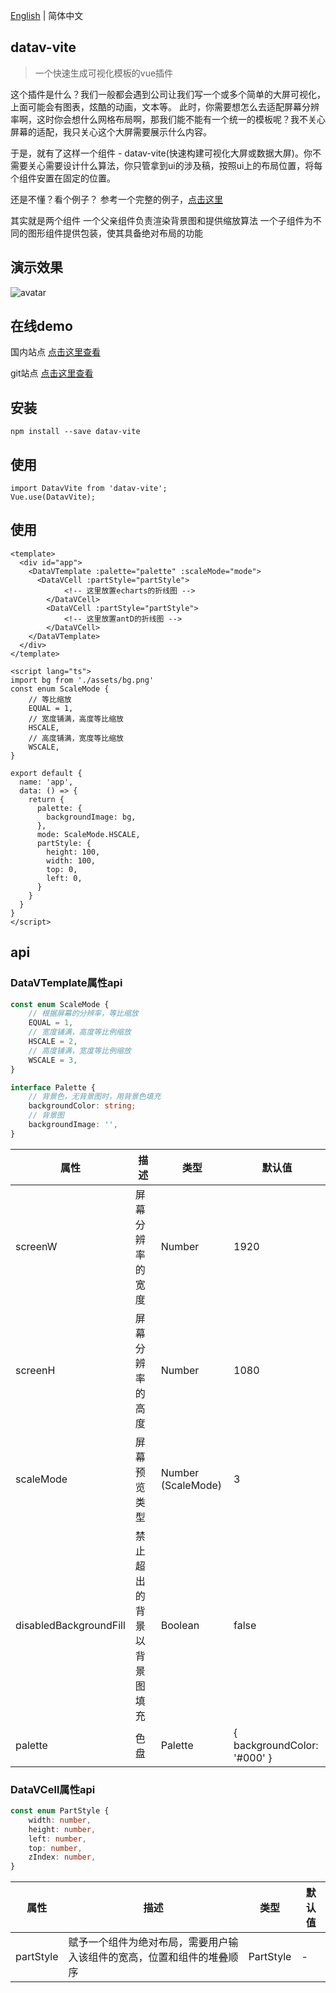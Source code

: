 
<p><a href="https://github.com/chuxiaoguo/datav-vite/blob/master/README.en.md">English</a> | 简体中文</p>

## datav-vite

> 一个快速生成可视化模板的vue插件

这个插件是什么？我们一般都会遇到公司让我们写一个或多个简单的大屏可视化，上面可能会有图表，炫酷的动画，文本等。
此时，你需要想怎么去适配屏幕分辨率啊，这时你会想什么网格布局啊，那我们能不能有一个统一的模板呢？我不关心屏幕的适配，我只关心这个大屏需要展示什么内容。

于是，就有了这样一个组件 - datav-vite(快速构建可视化大屏或数据大屏)。你不需要关心需要设计什么算法，你只管拿到ui的涉及稿，按照ui上的布局位置，将每个组件安置在固定的位置。

还是不懂？看个例子？
参考一个完整的例子，[点击这里](https://github.com/chuxiaoguo/datav-vite/blob/master/docs/src/App.vue)

其实就是两个组件
一个父亲组件负责渲染背景图和提供缩放算法
一个子组件为不同的图形组件提供包装，使其具备绝对布局的功能

## 演示效果


![[avatar](https://chuantu.xyz/t6/739/1592846042x992248267.jpg)](https://chuantu.xyz/t6/739/1592846042x992248267.jpg)


## 在线demo
国内站点 [点击这里查看](https://chuxiaoguo.gitee.io/datav-vite)

git站点 [点击这里查看](https://chuxiaoguo.github.io/datav-vite/)

## 安装
```
npm install --save datav-vite
```

## 使用
```
import DatavVite from 'datav-vite';
Vue.use(DatavVite);
```

## 使用
```
<template>
  <div id="app">
    <DataVTemplate :palette="palette" :scaleMode="mode">
      <DataVCell :partStyle="partStyle">
            <!-- 这里放置echarts的折线图 -->
        </DataVCell>
        <DataVCell :partStyle="partStyle">
            <!-- 这里放置antD的折线图 -->
        </DataVCell>
    </DataVTemplate>
  </div>
</template>

<script lang="ts">
import bg from './assets/bg.png'
const enum ScaleMode {
    // 等比缩放
    EQUAL = 1,
    // 宽度铺满，高度等比缩放
    HSCALE,
    // 高度铺满，宽度等比缩放
    WSCALE,
}

export default {
  name: 'app',
  data: () => {
    return {
      palette: {
        backgroundImage: bg,
      },
      mode: ScaleMode.HSCALE,
      partStyle: {
        height: 100,
        width: 100,
        top: 0,
        left: 0,
      }
    }
  }
}
</script>
```
## api

### DataVTemplate属性api

``` typescript
const enum ScaleMode {
    // 根据屏幕的分辨率，等比缩放
    EQUAL = 1,
    // 宽度铺满，高度等比例缩放
    HSCALE = 2,
    // 高度铺满，宽度等比例缩放
    WSCALE = 3,
}

interface Palette {
    // 背景色，无背景图时，用背景色填充
    backgroundColor: string;
    // 背景图
    backgroundImage: '',
}
```
|  属性|  描述 | 类型 | 默认值 |
| --- | --- | --- | --- |
| screenW                | 屏幕分辨率的宽度          | Number  | 1920 |
| screenH                | 屏幕分辨率的高度          | Number  | 1080 |
| scaleMode              | 屏幕预览类型             | Number (ScaleMode) | 3 |
| disabledBackgroundFill | 禁止超出的背景以背景图填充  | Boolean | false |
| palette                | 色盘                    | Palette  | { backgroundColor: '#000' } |

### DataVCell属性api
``` typescript
const enum PartStyle {
    width: number,
    height: number,
    left: number,
    top: number,
    zIndex: number,
}
```
|  属性|  描述 | 类型 | 默认值 |
| --- | --- | --- | --- |
| partStyle    |  赋予一个组件为绝对布局，需要用户输入该组件的宽高，位置和组件的堆叠顺序  | PartStyle  | - |

